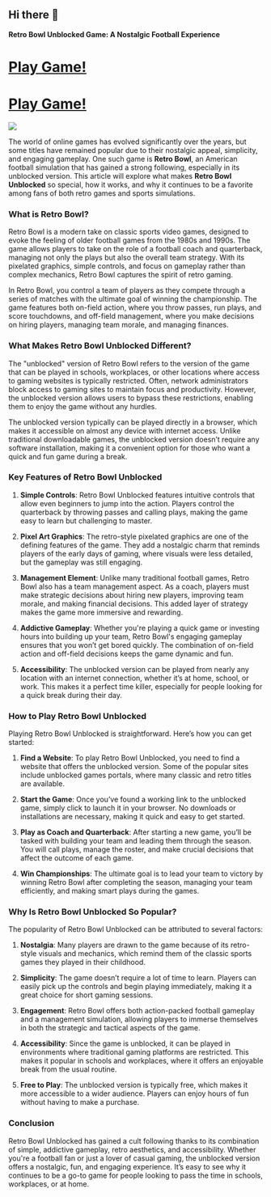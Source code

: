 ## Hi there 👋

**Retro Bowl Unblocked Game: A Nostalgic Football Experience**
# [Play Game!](https://lesson1.site/)

# [Play Game!](https://1lesson.guru/)


<a href="https://retrobowl-2.pages.dev"><img src="https://clearcache.store/games.png"></a>

The world of online games has evolved significantly over the years, but some titles have remained popular due to their nostalgic appeal, simplicity, and engaging gameplay. One such game is **Retro Bowl**, an American football simulation that has gained a strong following, especially in its unblocked version. This article will explore what makes **Retro Bowl Unblocked** so special, how it works, and why it continues to be a favorite among fans of both retro games and sports simulations.

### What is Retro Bowl?

Retro Bowl is a modern take on classic sports video games, designed to evoke the feeling of older football games from the 1980s and 1990s. The game allows players to take on the role of a football coach and quarterback, managing not only the plays but also the overall team strategy. With its pixelated graphics, simple controls, and focus on gameplay rather than complex mechanics, Retro Bowl captures the spirit of retro gaming.

In Retro Bowl, you control a team of players as they compete through a series of matches with the ultimate goal of winning the championship. The game features both on-field action, where you throw passes, run plays, and score touchdowns, and off-field management, where you make decisions on hiring players, managing team morale, and managing finances.

### What Makes Retro Bowl Unblocked Different?

The "unblocked" version of Retro Bowl refers to the version of the game that can be played in schools, workplaces, or other locations where access to gaming websites is typically restricted. Often, network administrators block access to gaming sites to maintain focus and productivity. However, the unblocked version allows users to bypass these restrictions, enabling them to enjoy the game without any hurdles.

The unblocked version typically can be played directly in a browser, which makes it accessible on almost any device with internet access. Unlike traditional downloadable games, the unblocked version doesn’t require any software installation, making it a convenient option for those who want a quick and fun game during a break.

### Key Features of Retro Bowl Unblocked

1. **Simple Controls**: Retro Bowl Unblocked features intuitive controls that allow even beginners to jump into the action. Players control the quarterback by throwing passes and calling plays, making the game easy to learn but challenging to master.

2. **Pixel Art Graphics**: The retro-style pixelated graphics are one of the defining features of the game. They add a nostalgic charm that reminds players of the early days of gaming, where visuals were less detailed, but the gameplay was still engaging.

3. **Management Element**: Unlike many traditional football games, Retro Bowl also has a team management aspect. As a coach, players must make strategic decisions about hiring new players, improving team morale, and making financial decisions. This added layer of strategy makes the game more immersive and rewarding.

4. **Addictive Gameplay**: Whether you're playing a quick game or investing hours into building up your team, Retro Bowl's engaging gameplay ensures that you won’t get bored quickly. The combination of on-field action and off-field decisions keeps the game dynamic and fun.

5. **Accessibility**: The unblocked version can be played from nearly any location with an internet connection, whether it’s at home, school, or work. This makes it a perfect time killer, especially for people looking for a quick break during their day.

### How to Play Retro Bowl Unblocked

Playing Retro Bowl Unblocked is straightforward. Here’s how you can get started:

1. **Find a Website**: To play Retro Bowl Unblocked, you need to find a website that offers the unblocked version. Some of the popular sites include unblocked games portals, where many classic and retro titles are available.

2. **Start the Game**: Once you’ve found a working link to the unblocked game, simply click to launch it in your browser. No downloads or installations are necessary, making it quick and easy to get started.

3. **Play as Coach and Quarterback**: After starting a new game, you’ll be tasked with building your team and leading them through the season. You will call plays, manage the roster, and make crucial decisions that affect the outcome of each game.

4. **Win Championships**: The ultimate goal is to lead your team to victory by winning Retro Bowl after completing the season, managing your team efficiently, and making smart plays during the games.

### Why Is Retro Bowl Unblocked So Popular?

The popularity of Retro Bowl Unblocked can be attributed to several factors:

1. **Nostalgia**: Many players are drawn to the game because of its retro-style visuals and mechanics, which remind them of the classic sports games they played in their childhood.

2. **Simplicity**: The game doesn’t require a lot of time to learn. Players can easily pick up the controls and begin playing immediately, making it a great choice for short gaming sessions.

3. **Engagement**: Retro Bowl offers both action-packed football gameplay and a management simulation, allowing players to immerse themselves in both the strategic and tactical aspects of the game.

4. **Accessibility**: Since the game is unblocked, it can be played in environments where traditional gaming platforms are restricted. This makes it popular in schools and workplaces, where it offers an enjoyable break from the usual routine.

5. **Free to Play**: The unblocked version is typically free, which makes it more accessible to a wider audience. Players can enjoy hours of fun without having to make a purchase.

### Conclusion

Retro Bowl Unblocked has gained a cult following thanks to its combination of simple, addictive gameplay, retro aesthetics, and accessibility. Whether you're a football fan or just a lover of casual gaming, the unblocked version offers a nostalgic, fun, and engaging experience. It’s easy to see why it continues to be a go-to game for people looking to pass the time in schools, workplaces, or at home.
